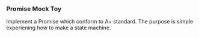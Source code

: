### Promise Mock Toy
  Implement a Promise which conform to A+ standard. The purpose is simple experiening how to make a state machine. 
